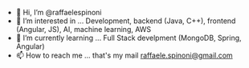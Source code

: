 - 👋 Hi, I’m @raffaelespinoni
- 👀 I’m interested in ...  Development, backend (Java, C++), frontend (Angular, JS), AI, machine learning, AWS
- 🌱 I’m currently learning ...  Full Stack develpment (MongoDB, Spring, Angular)
- 📫 How to reach me ...  that's my mail raffaele.spinoni@gmail.com

<!---
raffaelespinoni/raffaelespinoni is a ✨ special ✨ repository because its `README.md` (this file) appears on your GitHub profile.
You can click the Preview link to take a look at your changes.
--->
